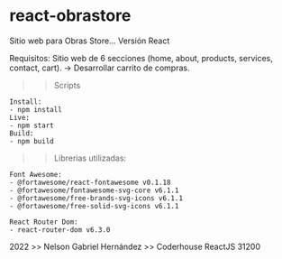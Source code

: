# react-obrastore
Sitio web para Obras Store... Versión React

Requisitos: Sitio web de 6 secciones (home, about, products, services, contact, cart).
-> Desarrollar carrito de compras.

>> Scripts

    Install:
    - npm install
    Live:
    - npm start
    Build:
    - npm build

>> Librerias utilizadas:

    Font Awesome:
    - @fortawesome/react-fontawesome v0.1.18
    - @fortawesome/fontawesome-svg-core v6.1.1
    - @fortawesome/free-brands-svg-icons v6.1.1
    - @fortawesome/free-solid-svg-icons v6.1.1

    React Router Dom:
    - react-router-dom v6.3.0


2022 >> Nelson Gabriel Hernández >> Coderhouse ReactJS 31200